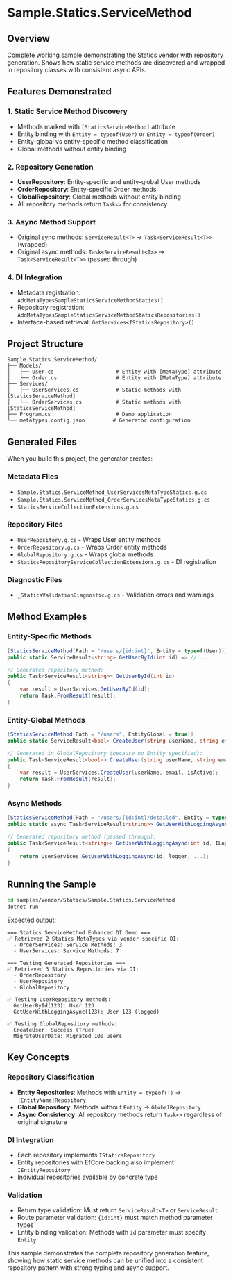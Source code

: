 # Sample.Statics.ServiceMethod

## Overview
Complete working sample demonstrating the Statics vendor with repository generation. Shows how static service methods are discovered and wrapped in repository classes with consistent async APIs.

## Features Demonstrated

### 1. Static Service Method Discovery
- Methods marked with `[StaticsServiceMethod]` attribute
- Entity binding with `Entity = typeof(User)` or `Entity = typeof(Order)`
- Entity-global vs entity-specific method classification
- Global methods without entity binding

### 2. Repository Generation
- **UserRepository**: Entity-specific and entity-global User methods
- **OrderRepository**: Entity-specific Order methods  
- **GlobalRepository**: Global methods without entity binding
- All repository methods return `Task<>` for consistency

### 3. Async Method Support
- Original sync methods: `ServiceResult<T>` → `Task<ServiceResult<T>>` (wrapped)
- Original async methods: `Task<ServiceResult<T>>` → `Task<ServiceResult<T>>` (passed through)

### 4. DI Integration
- Metadata registration: `AddMetaTypesSampleStaticsServiceMethodStatics()`
- Repository registration: `AddMetaTypesSampleStaticsServiceMethodStaticsRepositories()`
- Interface-based retrieval: `GetServices<IStaticsRepository>()`

## Project Structure

```
Sample.Statics.ServiceMethod/
├── Models/
│   ├── User.cs                    # Entity with [MetaType] attribute
│   └── Order.cs                   # Entity with [MetaType] attribute
├── Services/
│   ├── UserServices.cs            # Static methods with [StaticsServiceMethod]
│   └── OrderServices.cs           # Static methods with [StaticsServiceMethod]
├── Program.cs                     # Demo application
└── metatypes.config.json         # Generator configuration
```

## Generated Files

When you build this project, the generator creates:

### Metadata Files
- `Sample.Statics.ServiceMethod_UserServicesMetaTypeStatics.g.cs`
- `Sample.Statics.ServiceMethod_OrderServicesMetaTypeStatics.g.cs`
- `StaticsServiceCollectionExtensions.g.cs`

### Repository Files
- `UserRepository.g.cs` - Wraps User entity methods
- `OrderRepository.g.cs` - Wraps Order entity methods  
- `GlobalRepository.g.cs` - Wraps global methods
- `StaticsRepositoryServiceCollectionExtensions.g.cs` - DI registration

### Diagnostic Files
- `_StaticsValidationDiagnostic.g.cs` - Validation errors and warnings

## Method Examples

### Entity-Specific Methods
```csharp
[StaticsServiceMethod(Path = "/users/{id:int}", Entity = typeof(User))]
public static ServiceResult<string> GetUserById(int id) => // ...

// Generated repository method:
public Task<ServiceResult<string>> GetUserById(int id)
{
    var result = UserServices.GetUserById(id);
    return Task.FromResult(result);
}
```

### Entity-Global Methods  
```csharp
[StaticsServiceMethod(Path = "/users", EntityGlobal = true)]
public static ServiceResult<bool> CreateUser(string userName, string email) => // ...

// Generated in GlobalRepository (because no Entity specified):
public Task<ServiceResult<bool>> CreateUser(string userName, string email, bool isActive)
{
    var result = UserServices.CreateUser(userName, email, isActive);
    return Task.FromResult(result);
}
```

### Async Methods
```csharp
[StaticsServiceMethod(Path = "/users/{id:int}/detailed", Entity = typeof(User))]  
public static async Task<ServiceResult<string>> GetUserWithLoggingAsync(int id, ILogger logger, ...) => // ...

// Generated repository method (passed through):
public Task<ServiceResult<string>> GetUserWithLoggingAsync(int id, ILogger logger, ...)
{
    return UserServices.GetUserWithLoggingAsync(id, logger, ...);
}
```

## Running the Sample

```bash
cd samples/Vendor/Statics/Sample.Statics.ServiceMethod
dotnet run
```

Expected output:
```
=== Statics ServiceMethod Enhanced DI Demo ===
✅ Retrieved 2 Statics MetaTypes via vendor-specific DI:
  - OrderServices: Service Methods: 3
  - UserServices: Service Methods: 7

=== Testing Generated Repositories ===
✅ Retrieved 3 Statics Repositories via DI:
  - OrderRepository
  - UserRepository  
  - GlobalRepository

✅ Testing UserRepository methods:
  GetUserById(123): User 123
  GetUserWithLoggingAsync(123): User 123 (logged)

✅ Testing GlobalRepository methods:
  CreateUser: Success (True)
  MigrateUserData: Migrated 100 users
```

## Key Concepts

### Repository Classification
- **Entity Repositories**: Methods with `Entity = typeof(T)` → `{EntityName}Repository`
- **Global Repository**: Methods without `Entity` → `GlobalRepository`
- **Async Consistency**: All repository methods return `Task<>` regardless of original signature

### DI Integration  
- Each repository implements `IStaticsRepository` 
- Entity repositories with EfCore backing also implement `IEntityRepository`
- Individual repositories available by concrete type

### Validation
- Return type validation: Must return `ServiceResult<T>` or `ServiceResult`
- Route parameter validation: `{id:int}` must match method parameter types
- Entity binding validation: Methods with `id` parameter must specify `Entity`

This sample demonstrates the complete repository generation feature, showing how static service methods can be unified into a consistent repository pattern with strong typing and async support.